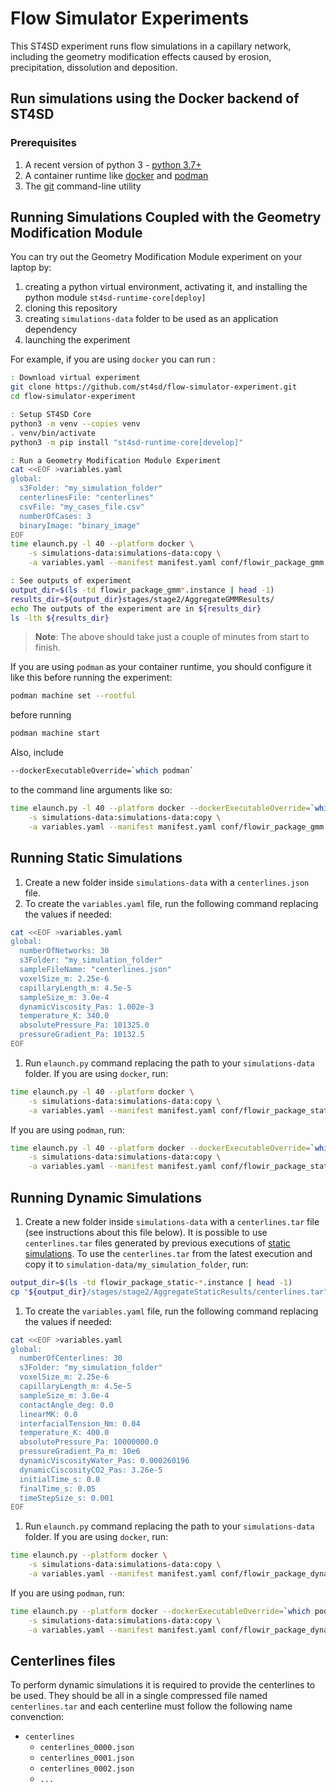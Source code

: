# Flow Simulator Experiments

This ST4SD experiment runs flow simulations in a capillary network, including the geometry modification effects caused by erosion, precipitation, dissolution and deposition.

## Run simulations using the Docker backend of ST4SD

### Prerequisites

1. A recent version of python 3 - [python 3.7+](https://www.python.org/downloads/)
2. A container runtime like [docker](https://docs.docker.com/get-docker/) and [podman](https://podman.io/docs/installation)
3. The [git](https://git-scm.com/book/en/v2/Getting-Started-Installing-Git) command-line utility


## Running Simulations Coupled with the Geometry Modification Module

You can try out the Geometry Modification Module experiment on your laptop by:

1. creating a python virtual environment, activating it, and installing the python module `st4sd-runtime-core[deploy]`
2. cloning this repository
3. creating `simulations-data` folder to be used as an application dependency
4. launching the experiment

For example, if you are using `docker` you can run :

```bash
: Download virtual experiment
git clone https://github.com/st4sd/flow-simulator-experiment.git
cd flow-simulator-experiment

: Setup ST4SD Core
python3 -m venv --copies venv
. venv/bin/activate
python3 -m pip install "st4sd-runtime-core[develop]"

: Run a Geometry Modification Module Experiment
cat <<EOF >variables.yaml
global:
  s3Folder: "my_simulation_folder"
  centerlinesFile: "centerlines"
  csvFile: "my_cases_file.csv"
  numberOfCases: 3
  binaryImage: "binary_image"
EOF
time elaunch.py -l 40 --platform docker \
    -s simulations-data:simulations-data:copy \
    -a variables.yaml --manifest manifest.yaml conf/flowir_package_gmm.yaml

: See outputs of experiment
output_dir=$(ls -td flowir_package_gmm*.instance | head -1)
results_dir=${output_dir}stages/stage2/AggregateGMMResults/
echo The outputs of the experiment are in ${results_dir}
ls -lth ${results_dir}
```

> **Note**: The above should take just a couple of minutes from start to finish.

If you are using `podman` as your container runtime, you should configure it like this before running the experiment:

```bash
podman machine set --rootful
```
before running
```bash
podman machine start
```

Also, include

```bash
--dockerExecutableOverride=`which podman` 
```

to the command line arguments like so:

```bash
time elaunch.py -l 40 --platform docker --dockerExecutableOverride=`which podman` \
    -s simulations-data:simulations-data:copy \
    -a variables.yaml --manifest manifest.yaml conf/flowir_package_gmm.yaml
```

## Running Static Simulations

1. Create a new folder inside `simulations-data` with a `centerlines.json` file. 
1. To create the `variables.yaml` file, run the following command replacing the values if needed:
```bash
cat <<EOF >variables.yaml
global:
  numberOfNetworks: 30
  s3Folder: "my_simulation_folder"
  sampleFileName: "centerlines.json"
  voxelSize_m: 2.25e-6
  capillaryLength_m: 4.5e-5
  sampleSize_m: 3.0e-4
  dynamicViscosity_Pas: 1.002e-3
  temperature_K: 340.0
  absolutePressure_Pa: 101325.0
  pressureGradient_Pa: 10132.5
EOF
```
1. Run `elaunch.py` command replacing the path to your `simulations-data` folder. If you are using `docker`, run:
```bash
time elaunch.py -l 40 --platform docker \
    -s simulations-data:simulations-data:copy \
    -a variables.yaml --manifest manifest.yaml conf/flowir_package_static.yaml
```
If you are using `podman`, run:
```bash
time elaunch.py -l 40 --platform docker --dockerExecutableOverride=`which podman` \
    -s simulations-data:simulations-data:copy \
    -a variables.yaml --manifest manifest.yaml conf/flowir_package_static.yaml
```

## Running Dynamic Simulations

1. Create a new folder inside `simulations-data` with a `centerlines.tar` file (see instructions about this file below). It is possible to use `centerlines.tar` files generated by previous executions of [static simulations](#running-static-simulations). To use the `centerlines.tar` from the latest execution and copy it to `simulation-data/my_simulation_folder`, run:

```bash
output_dir=$(ls -td flowir_package_static-*.instance | head -1)
cp "${output_dir}/stages/stage2/AggregateStaticResults/centerlines.tar" "simulations-data/my_simulation_folder/centerlines.tar"
```

1. To create the `variables.yaml` file, run the following command replacing the values if needed:
```bash
cat <<EOF >variables.yaml
global:
  numberOfCenterlines: 30
  s3Folder: "my_simulation_folder"
  voxelSize_m: 2.25e-6
  capillaryLength_m: 4.5e-5
  sampleSize_m: 3.0e-4
  contactAngle_deg: 0.0
  linearMK: 0.0
  interfacialTension_Nm: 0.04
  temperature_K: 400.0
  absolutePressure_Pa: 10000000.0
  pressureGradient_Pa_m: 10e6
  dynamicViscosityWater_Pas: 0.000260196
  dynamicCiscosityCO2_Pas: 3.26e-5
  initialTime_s: 0.0
  finalTime_s: 0.05
  timeStepSize_s: 0.001
EOF
```
1. Run `elaunch.py` command replacing the path to your `simulations-data` folder. If you are using `docker`, run:
```bash
time elaunch.py --platform docker \
    -s simulations-data:simulations-data:copy \
    -a variables.yaml --manifest manifest.yaml conf/flowir_package_dynamic.yaml
```
If you are using `podman`, run:
```bash
time elaunch.py --platform docker --dockerExecutableOverride=`which podman` \
    -s simulations-data:simulations-data:copy \
    -a variables.yaml --manifest manifest.yaml conf/flowir_package_dynamic.yaml
```

## Centerlines files

To perform dynamic simulations it is required to provide the centerlines to be used. They should be all in a single compressed file named `centerlines.tar` and each centerline must follow the following name convenction:

- `centerlines`
    - `centerlines_0000.json`
    - `centerlines_0001.json`
    - `centerlines_0002.json`
    - `...`
